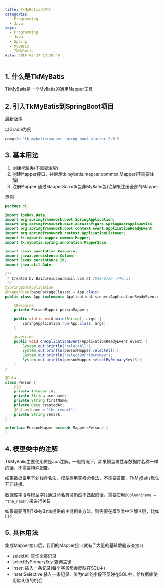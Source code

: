 ```yaml
---
title: TkMyBatis大杂烩
categories:
  - Programming
  - Java
tags:
  - Programming
  - Java
  - Spring
  - MyBatis
  - TkMyBatis
date: 2018-06-27 17:28:49
---
```


## 1. 什么是TkMyBatis

TkMyBatis是一个MyBatis的通用Mapper工具

## 2. 引入TkMyBatis到SpringBoot项目

[最新版本](https://mvnrepository.com/artifact/tk.mybatis/mapper-spring-boot-starter)

以Gradle为例
```gradle
compile 'tk.mybatis:mapper-spring-boot-starter:2.0.3'
```

## 3. 基本用法

1. 创建模型类(不需要注解)
2. 创建Mapper接口，并继承tk.mybatis.mapper.common.Mapper<TheModel>(不需要注解)
3. 注册Mapper 通过MapperScan(tk包非MyBatis包)注解来注册全部的Mapper

示例：

<!--more-->

```java
package bj;

import lombok.Data;
import org.springframework.boot.SpringApplication;
import org.springframework.boot.autoconfigure.SpringBootApplication;
import org.springframework.boot.context.event.ApplicationReadyEvent;
import org.springframework.context.ApplicationListener;
import tk.mybatis.mapper.common.Mapper;
import tk.mybatis.spring.annotation.MapperScan;

import javax.annotation.Resource;
import javax.persistence.Column;
import javax.persistence.Id;
import java.util.Date;

/**
 * Created by BaiJiFeiLong@gmail.com at 2018/6/26 下午1:51
 */
@SpringBootApplication
@MapperScan(basePackageClasses = App.class)
public class App implements ApplicationListener<ApplicationReadyEvent> {

    @Resource
    private PersonMapper personMapper;

    public static void main(String[] args) {
        SpringApplication.run(App.class, args);
    }

    @Override
    public void onApplicationEvent(ApplicationReadyEvent event) {
        System.out.println("selectAll");
        System.out.println(personMapper.selectAll());
        System.out.println("selectByPrimaryKey");
        System.out.println(personMapper.selectByPrimaryKey(6));
    }
}

@Data
class Person {
    @Id
    private Integer id;
    private String username;
    private String firstName;
    private Date createdAt;
    @Column(name = "the_remark")
    private String remark;
}

interface PersonMapper extends Mapper<Person> {
}
```

## 4. 模型类中的注解

TkMyBatis主要使用的是Jpa注解。一般情况下，如果模型属性与数据库名称一样的话，不需要特殊配置。

如果数据库用下划线命名法，模型类用驼峰命名法，不需要设置，TkMyBatis默认开启转换。

数据库字段与模型字段通过命名转换仍然不匹配的话，需要使用`@Column(name = "the_name")`来进行关联

如果需要用到TkMyBatis提供的主键相关方法，则需要在模型类中注解主键，比如`@Id`

## 5. 具体用法

集成Mapper接口后，我们的Mapper接口就有了大量的基础增删该查接口

- selectAll 查询全部记录
- selectByPrimaryKey 查询主键
- insert 插入一条记录(每个字段都会反映在SQL中)
- insertSelective 插入一条记录，值为null的字段不反映在SQL中，给数据库使用默认值的机会

